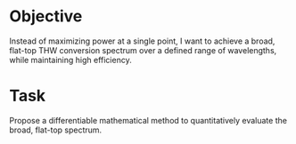 # Objective
Instead of maximizing power at a single point, I want to achieve a broad, flat-top THW conversion spectrum over a defined range of wavelengths, while maintaining high efficiency.
# Task
Propose a differentiable mathematical method to quantitatively evaluate the broad, flat-top spectrum.
